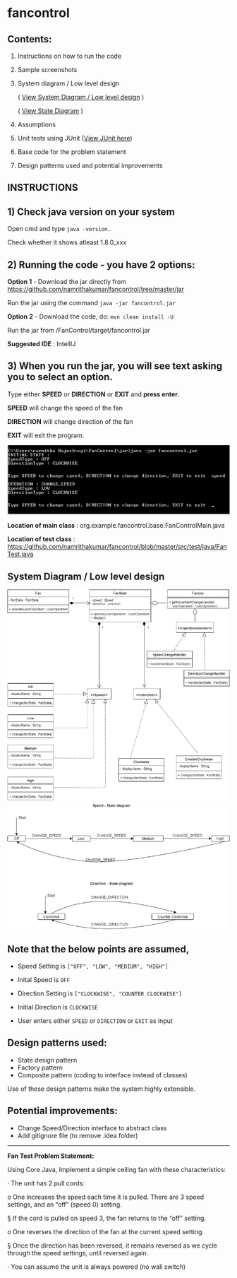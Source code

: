 # fancontrol

## Contents:

1) Instructions on how to run the code
2) Sample screenshots
3) System diagram / Low level design

   ( [View System Diagram / Low level design](https://github.com/namrithakumar/fancontrol/blob/master/instructions/UML/FanControl-UML.png) )

    ( [View State Diagram](https://github.com/namrithakumar/fancontrol/blob/master/instructions/UML/FanControl%20State%20Diagram.png) )

4) Assumptions
5) Unit tests using JUnit
  ([View JUnit here](https://github.com/namrithakumar/fancontrol/blob/master/src/test/java/FanTest.java))
6) Base code for the problem statement
7) Design patterns used and potential improvements

## INSTRUCTIONS

## 1) Check java version on your system
Open cmd and type ```java -version.```

Check whether it shows atleast 1.8.0_xxx

## 2) Running the code - you have 2 options:
**Option 1** - Download the jar directly from https://github.com/namrithakumar/fancontrol/tree/master/jar

Run the jar using the command ```java -jar fancontrol.jar```

**Option 2** - Download the code, do: ```mvn clean install -U```

Run the jar from /FanControl/target/fancontrol.jar

**Suggested IDE** : IntellIJ

## 3) When you run the jar, you will see text asking you to select an option.

Type either **SPEED** or **DIRECTION** or **EXIT** and **press enter**.

**SPEED** will change the speed of the fan

**DIRECTION** will change direction of the fan

**EXIT** will exit the program.

![Sample Screenshot](https://github.com/namrithakumar/fancontrol/blob/master/instructions/Example.png)

**Location of main class** : org.example.fancontrol.base.FanControlMain.java

**Location of test class** : https://github.com/namrithakumar/fancontrol/blob/master/src/test/java/FanTest.java

## System Diagram / Low level design

![System Diagram / Low level design](https://github.com/namrithakumar/fancontrol/blob/master/instructions/UML/FanControl-UML.png)
![State Diagram](https://github.com/namrithakumar/fancontrol/blob/master/instructions/UML/FanControl%20State%20Diagram.png)

## **Note that the below points are assumed,**

* Speed Setting is ```["OFF", "LOW", "MEDIUM", "HIGH"]```

* Inital Speed is ```OFF```

* Direction Setting is ```["CLOCKWISE", "COUNTER CLOCKWISE"]```

* Initial Direction is ```CLOCKWISE```

* User enters either ```SPEED``` or ```DIRECTION``` or ```EXIT``` as input

## Design patterns used:
* State design pattern
* Factory pattern
* Composite pattern (coding to interface instead of classes)

Use of these design patterns make the system highly extensible.

## Potential improvements:
* Change Speed/Direction interface to abstract class
* Add gitignore file (to remove .idea folder)

--------------------------------------------------------------------------------------------------------------------------------------------------------------------------------------

**Fan Test Problem Statement:**

Using Core Java, Implement a simple ceiling fan with these characteristics:

·         The unit has 2 pull cords:

o   One increases the speed each time it is pulled.  There are 3 speed settings, and an “off” (speed 0) setting. 

§  If the cord is pulled on speed 3, the fan returns to the “off” setting.

o   One reverses the direction of the fan at the current speed setting.

§  Once the direction has been reversed, it remains reversed as we cycle through the speed settings, until reversed again.

·         You can assume the unit is always powered (no wall switch)
